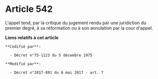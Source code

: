 # Article 542

L'appel tend, par la critique du jugement rendu par une juridiction du premier degré, à sa réformation ou à son annulation
par la cour d'appel.

**Liens relatifs à cet article**

	**Codifié par**:

	  - Décret n°75-1123 du 5 décembre 1975

	**Modifié par**:

	  - Décret n°2017-891 du 6 mai 2017 - art. 7
